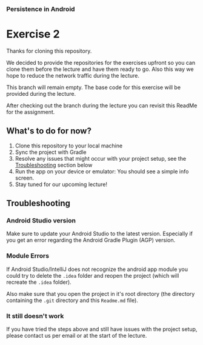 ### Persistence in Android

# Exercise 2

Thanks for cloning this repository.

We decided to provide the repositories for the exercises upfront so you can clone them before the lecture and have them ready to go. Also this way we hope to reduce the network traffic during the lecture.

This branch will remain empty. The base code for this exercise will be provided during the lecture.

After checking out the branch during the lecture you can revisit this ReadMe for the assignment.

## What's to do for now?

1. Clone this repository to your local machine
2. Sync the project with Gradle
3. Resolve any issues that might occur with your project setup, see the [Troubleshooting](#troubleshooting) section below
4. Run the app on your device or emulator: You should see a simple info screen.
5. Stay tuned for our upcoming lecture!

## Troubleshooting

### Android Studio version

Make sure to update your Android Studio to the latest version. Especially if you get an error regarding the Android Gradle Plugin (AGP) version.

### Module Errors

If Android Studio/IntelliJ does not recognize the android app module you could try to delete the `.idea` folder and reopen the project (which will recreate the `.idea` folder).

Also make sure that you open the project in it's root directory (the directory containing the `.git` directory and this `Readme.md` file).

### It still doesn't work

If you have tried the steps above and still have issues with the project setup, please contact us per email or at the start of the lecture.
